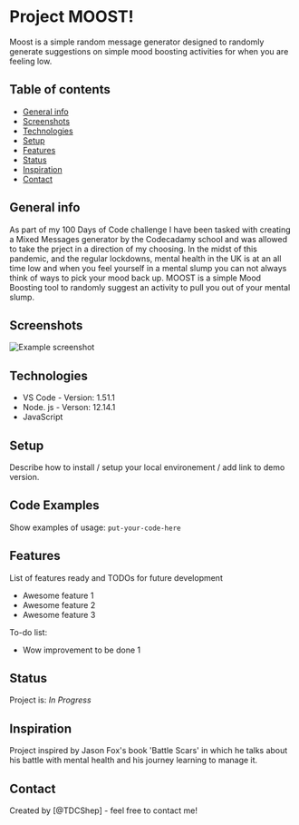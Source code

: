 # Project MOOST!
Moost is a simple random message generator designed to randomly generate suggestions on simple mood boosting activities for when you are feeling low.

## Table of contents
* [General info](#general-info)
* [Screenshots](#screenshots)
* [Technologies](#technologies)
* [Setup](#setup)
* [Features](#features)
* [Status](#status)
* [Inspiration](#inspiration)
* [Contact](#contact)

## General info
As part of my 100 Days of Code challenge I have been tasked with creating a Mixed Messages generator by the Codecadamy school and was allowed to take the prject in a direction of my choosing.
In the midst of this pandemic, and the regular lockdowns, mental health in the UK is at an all time low and when you feel yourself in a mental slump you can not always think of ways to pick your mood back up. MOOST is a simple Mood Boosting tool to randomly suggest an activity to pull you out of your mental slump.

## Screenshots
![Example screenshot](./img/screenshot.png)

## Technologies
* VS Code - Version: 1.51.1 
* Node. js - Verson: 12.14.1
* JavaScript

## Setup
Describe how to install / setup your local environement / add link to demo version.

## Code Examples
Show examples of usage:
`put-your-code-here`

## Features
List of features ready and TODOs for future development
* Awesome feature 1
* Awesome feature 2
* Awesome feature 3

To-do list:
* Wow improvement to be done 1

## Status
Project is: _In Progress_

## Inspiration
Project inspired by Jason Fox's book 'Battle Scars' in which he talks about his battle with mental health and his journey learning to manage it.

## Contact
Created by [@TDCShep] - feel free to contact me!